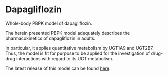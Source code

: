 # Dapagliflozin
Whole-body PBPK model of dapagliflozin.

The herein presented PBPK model adequately describes the pharmacokinetics of dapagliflozin in adults.

In particular, it applies quantitative metabolism by UGT1A9 and UGT2B7. Thus, the model is fit for purpose to be applied for the investigation of drug-drug interactions with regard to its UGT metabolism.


The latest release of this model can be found [here](../../releases/latest).